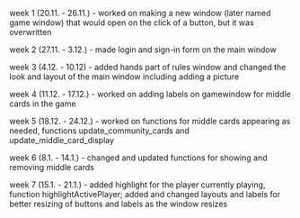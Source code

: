 week 1 (20.11. - 26.11.) - worked on making a new window (later named game window) that would open on the click of a button, but it was overwritten

week 2 (27.11. - 3.12.) - made login and sign-in form on the main window

week 3 (4.12. - 10.12) - added hands part of rules window and changed the look and layout of the main window including adding a picture

week 4 (11.12. - 17.12.) - worked on adding labels on gamewindow for middle cards in the game

week 5 (18.12. - 24.12.) - worked on functions for middle cards appearing as needed, functions update_community_cards and update_middle_card_display

week 6 (8.1. - 14.1.) - changed and updated functions for showing and removing middle cards

week 7 (15.1. - 21.1.) - added highlight for the player currently playing, function highlightActivePlayer; added and changed layouts and labels for better resizing of buttons and labels as the window resizes
